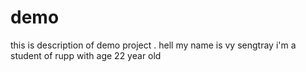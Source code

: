 # demo
this is description of demo project .
hell my name is vy sengtray i'm a student of rupp with age 22 year old
